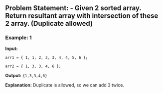 ## **Problem Statement:** - Given 2 sorted array. Return resultant array with intersection of these 2 array. (Duplicate allowed)

### **Example: 1**

**Input:**

``arr1 = { 1, 1, 2, 3, 3, 4, 4, 5, 6 };``

``arr2 = { 1, 3, 3, 4, 6 };``

**Output:**  ``{1,3,3,4,6}``

**Explanation:** Duplicate is allowed, so we can add 3 twice.

